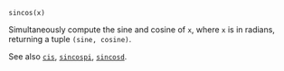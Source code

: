 ```
sincos(x)
```

Simultaneously compute the sine and cosine of `x`, where `x` is in radians, returning a tuple `(sine, cosine)`.

See also [`cis`](@ref), [`sincospi`](@ref), [`sincosd`](@ref).
